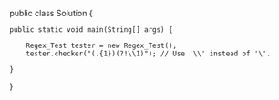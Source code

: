 public class Solution {

    public static void main(String[] args) {

        Regex_Test tester = new Regex_Test();
        tester.checker("(.{1})(?!\\1)"); // Use '\\' instead of '\'.

    }
}